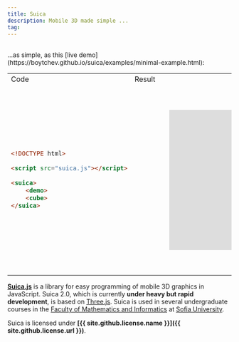 ```yaml
---
title: Suica
description: Mobile 3D made simple ...
tag:
---
```

<br>
...as simple, as this [live demo](https://boytchev.github.io/suica/examples/minimal-example.html):

<table>
<tr>
<td> Code </td> <td> Result </td>
</tr>
<tr>
<td>

```html
<!DOCTYPE html>

<script src="suica.js"></script>

<suica>
    <demo>
    <cube>
</suica>
```

</td>
<td>

<iframe width="620" height="420" style="transform: scale(0.75); border:none;" src="https://boytchev.github.io/suica/examples/minimal-example.html" title="Suica minimal example - A rotating cube"></iframe>

</td>
</tr>
</table>


[**Suica.js**](https://github.com/boytchev/suica) is a library for easy
programming of mobile 3D graphics in JavaScript. Suica 2.0, which is currently
**under heavy but rapid development**, is based on [Three.js](https://threejs.org).
Suica is used in several undergraduate courses in the
[Faculty of Mathematics and Informatics](https://www.fmi.uni-sofia.bg/en) at
[Sofia University](https://www.uni-sofia.bg/index.php/eng).


Suica is licensed under **[{{ site.github.license.name }}]({{ site.github.license.url }})**.
